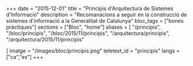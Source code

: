 +++
date        = "2015-12-01"
title       = "Principis d'Arquitectura de Sistemes d'Informació"
description = "Recomanacions a seguir en la construcció de sistemes d'informació a la Generalitat de Catalunya"
bloc_tags	= ["bones pràctiques"]
sections    = ["Bloc", "home"]
aliases = [
    "/principis",
    "/bloc/principis",
    "/bloc/2015/11/principis",
    "/arquitectura/principis",
    "/arquitectura/2015/11/principis"

]
imatge 		= "/images/bloc/principis.png"
teletext_id	= "principis"
langs = ["ca","es"]
+++
<!--

## Principis sobre el  disseny d'aplicacions


1. Segregació de funcions/responsabilitats. Les aplicacions han d’estar estructuralment dividides en blocs independents per funcionalitats, processos de negoci o serveis, per tal d’evitar els monòlits.

Aquest principi és d’aplicació a totes les capes. Una aplicació tipus pot dividir-se fàcilment, per exemple, en els següents mòduls:

	* Públic general (internet)
	* Col·laboradors externs (extranet)
	* Backoffice (intranet)
	* Processos batch
	* Extraccions (ETL)
	* La presentació (client/frontend) i el backend/negoci estaran desacoblats.

1. Orientació a serveis. Cada cop més, les aplicacions poden ser consumides externament o bé han d’integrar-se amb 3rs. Els backend han d’exposar la seva funcionalitat de negoci via serveis per facilitar-ho. 

1. Emmagatzema a la memòria cau tot allò que sigui possible. Per fer-ho, utilitza la tecnologia que millor s’adapti tant a client (html5 cache, localstorage , etc.) com a servidor (Redis, Varnish, Memcache, caché personalitzada, etc.)

1. Tingues present sempre la compatibilitat cap a enrere dels teus serveis: si exposes una API REST i actualitzes el teu servei, que sigui compatible amb versions anteriors per a evitar actualitzacions innecessàries als teus consumidors i d’aquesta manera poder evolucionar el servei lliurement.

1. Dissenya l'aplicació o servei tenint present els conceptes d'elasticitat (enlloc de per a suportar els pics de càrrega), d’alta disponibilitat, d’alta concurrència i zero downtime.

1. Pensa en la portabilitat de les aplicacions, això és, que es puguin moure amb facilitat d’un cloud privat a un cloud públic, per exemple.

1. A l’hora de dissenyar el teu sistema cal incorporar aspectes qualitatius al cicle de vida:

	* Proves per a verificar la qualitat o requisits no funcionals del sistema.
	* Documentació detallada del projecte (descripció d’arquitectura, document funcional, manual de desplegament, manual d’explotació, …).
	* Control de versions. El sistema en el seu conjunt ha de ser tractat com un producte amb les seves versions majors, menors, etc
	* Desplegament automatitzat, execució de proves automàtiques que verifiquin la instal·lació i integració contínua.

1. Són d'aplicació en aquest apartat els principis que estableix la Guia Web Gencat


## Principis sobre la tecnologia


1. Utilitza la tecnologia que millor encaixi al cas d’ús, si cal combinant tecnologies, ja que en un mateix sistema en poden conviure diverses.

1. Els serveis (backend) exposaran el seu negoci mitjançant REST i en format JSON.

1. En el cas d’aplicacions web, la presentació estarà construïda amb tecnologies estàtiques (html5/javascript/css) i consumirà els serveis que li proporcioni el backend. 

1. Davant solucions estàndards utilitzarem preferentment les tecnologies del Full de Ruta. Aquest fet no exclou que per a noves solucions es puguin utilitzar altres tecnologies, que eventualment passaran a formar-ne part.

1. Des de les unitats d'Arquitectura s'ha de fer un seguiment de noves tecnologies, per a avaluar el seu encaix i tenir altres opcions davant noves necessitats dels projectes (per exemple, nous llenguatges i frameworks o provisió d'infraestructura).

## Principis sobre el cost i manteniment de les solucions


1. Cal tenir presents els costos d’infraestructura i el model de llicenciament requerits per a posar en marxa una solució ja que representen un cost recurrent.

1. Pensa en els costos i en la seva optimització:

	* Monitoritza els teus serveis per a identificar necessitats d'ampliació o reducció de recursos i poder ajustar els costos en conseqüència
	* Arquitectura/dissenya les càrregues de treball amb els costos en ment

1. "Opensource vs Comercial vs Construcció a mida": a l'hora de concebre una nova solució, s'ha de regir pel següent arbre de decisió:

	* Per a problemes comuns, utilitza "Opensource". 
	* Per a problemes poc comuns, compra. 
	* Per a problemes únics, construeix.

A l’hora de triar entre utilitzar un producte (opensource o comercial) o fer un desenvolupament a mida cal fer una avaluació del cost vs. benefici de l’opció triada respecte a les altres.

1. Pensa en l’impacte d’actualització que pugui tenir un canvi de sistema operatiu, middleware o producte allà on corre l’aplicació: quant menys acoblament amb el sistema de base i utilitzant estàndards, més senzilla serà l’actualització o l’ampliació de funcionalitats de l’aplicació.

-->